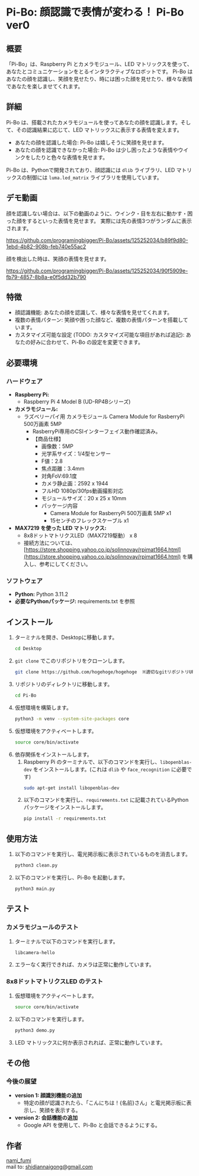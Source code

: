 # Pi-Bo: 顔認識で表情が変わる！ Pi-Bo ver0

## 概要

「Pi-Bo」は、Raspberry Pi とカメラモジュール、LED マトリックスを使って、あなたとコミュニケーションをとるインタラクティブなロボットです。  Pi-Bo はあなたの顔を認識し、笑顔を見せたり、時には困った顔を見せたり、様々な表情であなたを楽しませてくれます。

## 詳細

Pi-Bo は、搭載されたカメラモジュールを使ってあなたの顔を認識します。そして、その認識結果に応じて、LED マトリックスに表示する表情を変えます。

* あなたの顔を認識した場合: Pi-Bo は嬉しそうに笑顔を見せます。
* あなたの顔を認識できなかった場合: Pi-Bo は少し困ったような表情やウインクをしたりと色々な表情を見せます。

Pi-Bo は、Pythonで開発されており、顔認識には `dlib` ライブラリ、LED マトリックスの制御には `luma.led_matrix` ライブラリを使用しています。

## デモ動画
顔を認識しない場合は、以下の動画のように、ウインク・目を左右に動かす・困った顔をするといった表情を見せます。
実際には先の表情3つがランダムに表示されます。

https://github.com/programingbigger/Pi-Bo/assets/125252034/b89f9d80-1ebd-4b82-908b-feb740e55ac2


顔を検出した時は、笑顔の表情を見せます。

https://github.com/programingbigger/Pi-Bo/assets/125252034/90f5909e-fb79-4857-8b8a-e0f5dd32b790

## 特徴

- 顔認識機能: あなたの顔を認識して、様々な表情を見せてくれます。
- 複数の表情パターン: 笑顔や困った顔など、複数の表情パターンを搭載しています。
- カスタマイズ可能な設定 (TODO: カスタマイズ可能な項目があれば追記): あなたの好みに合わせて、Pi-Bo の設定を変更できます。

## 必要環境

### ハードウェア

- **Raspberry Pi:** 
    - Raspberry Pi 4 Model B (UD-RP4Bシリーズ)
- **カメラモジュール:** 
    - ラズベリーパイ用 カメラモジュール Camera Module for RasberryPi 500万画素 5MP
        - RasberryPi専用のCSIインターフェイス動作確認済み。
        - 【商品仕様】
            - 画像数：5MP
            - 光学系サイズ：1/4型センサー
            - F値：2.8
            - 焦点距離：3.4mm
            - 対角FoV:69.1度
            - カメラ静止画：2592 x 1944
            - フルHD 1080p/30fps動画撮影対応
            - モジュールサイズ：20 x 25 x 10mm
            - パッケージ内容
                - Camera Module for RasberryPi 500万画素 5MP x1
                - 15センチのフレックスケーブル x1 
- **MAX7219 を使った LED マトリックス:** 
    - 8x8ドットマトリクスLED（MAX7219駆動） x 8
    - 接続方法については、[https://store.shopping.yahoo.co.jp/solinnovay/rpimat1664.html](https://store.shopping.yahoo.co.jp/solinnovay/rpimat1664.html) を購入し、参考にしてください。

### ソフトウェア

- **Python:** Python 3.11.2
- **必要なPythonパッケージ:** requirements.txt を参照

## インストール

1. ターミナルを開き、Desktopに移動します。
   ```bash
   cd Desktop
   ```
2. `git clone` でこのリポジトリをクローンします。
    ```bash
    git clone https://github.com/hogehoge/hogehoge  ※適切なgitリポジトリURLに置き換えてください
    ```
3. リポジトリのディレクトリに移動します。
   ```bash
   cd Pi-Bo
   ```
4. 仮想環境を構築します。
    ```bash
    python3 -m venv --system-site-packages core 
    ```
5. 仮想環境をアクティベートします。
    ```bash
    source core/bin/activate
    ```
6. 依存関係をインストールします。
    1. Raspberry Pi のターミナルで、以下のコマンドを実行し、`libopenblas-dev` をインストールします。(これは `dlib` や `face_recognition` に必要です)
        ```bash
        sudo apt-get install libopenblas-dev
        ```
    2. 以下のコマンドを実行し、`requirements.txt` に記載されているPythonパッケージをインストールします。
        ```bash
        pip install -r requirements.txt
        ```

## 使用方法

1. 以下のコマンドを実行し、電光掲示板に表示されているものを消去します。
    ```bash
    python3 clean.py 
    ```
2. 以下のコマンドを実行し、Pi-Bo を起動します。
    ```bash
    python3 main.py
    ```

## テスト

### カメラモジュールのテスト

1. ターミナルで以下のコマンドを実行します。
   ```bash
   libcamera-hello
   ```
2. エラーなく実行できれば、カメラは正常に動作しています。

### 8x8ドットマトリクスLED のテスト

1. 仮想環境をアクティベートします。
    ```bash
    source core/bin/activate
    ```
2. 以下のコマンドを実行します。
   ```bash
   python3 demo.py
   ```
3. LED マトリックスに何か表示されれば、正常に動作しています。

## その他

### 今後の展望

- **version 1: 顔識別機能の追加**
    - 特定の顔が認識されたら、「こんにちは！{名前}さん」と電光掲示板に表示し、笑顔を表示する。
- **version 2: 会話機能の追加**
    - Google API を使用して、Pi-Bo と会話できるようにする。

## 作者

[nami_fumi](https://qiita.com/nami_fumi/following_users)  
mail to: shidiannaigong@gmail.com
